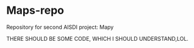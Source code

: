 # Maps-repo
Repository for second AISDI project: Mapy

THERE SHOULD BE SOME CODE, WHICH I SHOULD UNDERSTAND,LOL.
